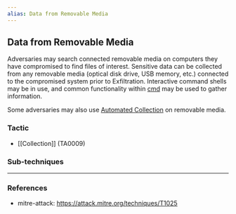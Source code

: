 ```yaml
---
alias: Data from Removable Media
---
```


## Data from Removable Media

Adversaries may search connected removable media on computers they have compromised to find files of interest. Sensitive data can be collected from any removable media (optical disk drive, USB memory, etc.) connected to the compromised system prior to Exfiltration. Interactive command shells may be in use, and common functionality within [cmd](https://attack.mitre.org/software/S0106) may be used to gather information. 

Some adversaries may also use [Automated Collection](https://attack.mitre.org/techniques/T1119) on removable media.


### Tactic

- [[Collection]] (TA0009)

### Sub-techniques


---
### References

- mitre-attack: https://attack.mitre.org/techniques/T1025
